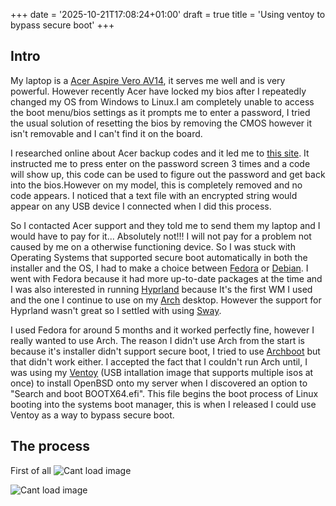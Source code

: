 +++
date = '2025-10-21T17:08:24+01:00'
draft = true
title = 'Using ventoy to bypass secure boot'
+++

## Intro

My laptop is a [Acer Aspire Vero AV14](https://business.currys.co.uk/catalogue/computing/laptops/windows-laptop/acer-aspire-vero-av14-52p-14-laptop-intel-core-i5-512-gb-ssd-blue/N853644W), it serves me well and is very powerful.
However recently Acer have locked my bios after I repeatedly changed my OS from Windows to Linux.I am completely unable to access the boot menu/bios settings as it prompts me to enter a password, I tried the usual solution of resetting the bios by removing the CMOS however it isn't removable and I can't find it on the board.

I researched online about Acer backup codes and it led me to [this site](https://www.biosbug.com/acer/). It instructed me to press enter on the password screen 3 times and a code will show up, this code can be used to figure out the password and get back into the bios.However on my model, this is completely removed and no code appears. I noticed that a text file with an encrypted string would appear on any USB device I connected when I did this process.

So I contacted Acer support and they told me to send them my laptop and I would have to pay for it... Absolutely not!!! I will not pay for a problem not caused by me on a otherwise functioning device. So I was stuck with Operating Systems that supported secure boot automatically in both the installer and the OS, I had to make a choice between [Fedora](https://fedoraproject.org/) or [Debian](https://www.debian.org/). I went with Fedora because it had more up-to-date packages at the time and I was also interested in running [Hyprland](https://github.com/hyprwm/Hyprland) because It's the first WM I used and the one I continue to use on my [Arch](https://archlinux.org/) desktop. However the support for Hyprland wasn't great so I settled with using [Sway](https://swaywm.org/).

I used Fedora for around 5 months and it worked perfectly fine, however I really wanted to use Arch. The reason I didn't use Arch from the start is because it's installer didn't support secure boot, I tried to use [Archboot](https://archboot.com/) but that didn't work either. I accepted the fact that I couldn't run Arch until, I was using my [Ventoy](https://www.ventoy.net/en/index.html) (USB intallation image that supports multiple isos at once) to install OpenBSD onto my server when I discovered an option to "Search and boot BOOTX64.efi". This file begins the boot process of Linux booting into the systems boot manager, this is when I released I could use Ventoy as a way to bypass secure boot.

## The process

First of all
![Cant load image](/posts/ventoy-boot/images/show_all_devices.png "Show all devices")

![Cant load image](/posts/ventoy-boot/images/partition_config.png "Partition config")
